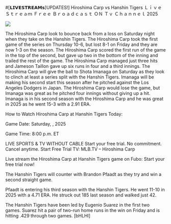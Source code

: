 #[𝗟𝗜𝗩𝗘𝗦𝗧𝗥𝗘𝗔𝗠𝘀]UPDATES!] Hiroshima Carp vs Hanshin Tigers Ｌｉｖｅ Ｓｔｒｅａｍ Ｆｒｅｅ Ｂｒｏａｄｃａｓｔ ＯＮ Ｔｖ Ｃｈａｎｎｅｌ  2025  
  
  
[![](https://i.imgur.com/qSNzIqt.png)](https://movie.rssnews.media/TrZKVpBHY.php)  
  
The Hiroshima Carp look to bounce back from a loss on Saturday night when they take on the Hanshin Tigers. The Hiroshima Carp took the first game of the series on Thursday 10-6, but lost 8-1 on Friday and they are now 1-3 on the season. The Hiroshima Carp scored the first run of the game in the top of the second, but gave up two in the bottom of the inning and trailed the rest of the game. The Hiroshima Carp managed just three hits and Jameson Taillon gave up six runs in four and a third innings. The Hiroshima Carp will give the ball to Shota Imanaga on Saturday as they look to clinch at least a series split with the Hanshin Tigers. Imanaga will be making his second start this season after he pitched against the Los Angeles Dodgers in Japan. The Hiroshima Carp would lose the game, but Imanaga was great as he pitched four innings without giving up a hit. Imanaga is in his second season with the Hiroshima Carp and he was great in 2025 as he went 15-3 with a 2.91 ERA.

How to Watch Hiroshima Carp at Hanshin Tigers Today:

Game Date: Saturday, , 2025

Game Time: 8:00 p.m. ET

LIVE SPORTS & TV WITHOUT CABLE
Start your free trial. No commitment. Cancel anytime.
Start Free Trial
TV: MLB.TV – Hiroshima Carp

Live stream the Hiroshima Carp at Hanshin Tigers game on Fubo: Start your free trial now!

The Hanshin Tigers will counter with Brandon Pfaadt as they try and win a second straight game.

Pfaadt is entering his third season with the Hanshin Tigers. He went 11-10 in 2025 with a 4.71 ERA. He struck out 185 last season and walked just 42.

The Hanshin Tigers have been led by Eugenio Suarez in the first two games. Suarez hit a pair of two-run home runs in the win on Friday and is hitting .429 through two games. [bHLHI]